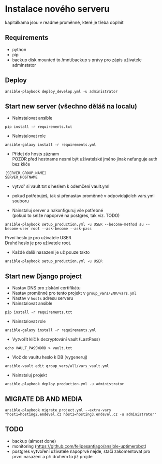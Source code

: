 # Instalace nového serveru
kapitálkama jsou v readme proměnné, které je třeba doplnit

## Requirements
- python
- pip
- backup disk mounted to /mnt/backup s právy pro zápis uživatele adminstator

## Deploy
```
ansible-playbook deploy_develop.yml -u administrator
```

## Start new server (všechno děláš na localu)
- Nainstalovat ansible     
```
pip install -r requirements.txt
```

- Nainstalovat role  
```
ansible-galaxy install -r requirements.yml
```

- Přidej do hosts záznam  
POZOR před hostname nesmí být uživatelské jméno jinak nefunguje auth bez klíče   
```
[SERVER_GROUP_NAME]
SERVER_HOSTNAME
```
- vytvoř si vault.txt s heslem k odemčení vault.yml

- pokud potřebuješ, tak si přenastav proměnné v odpovídajících vars.yml souboru

- Nainstaluj server a nakonfiguruj vše potřebné  
(pokud to selže napoprvé na postgres, tak viz. TODO)  
```
ansible-playbook setup_production.yml -u USER --become-method su --become-user root --ask-become --ask-pass
```
První heslo je pro uživatele USER.  
Druhé heslo je pro uživatele root.  

- Každé další nasazení je už pouze takto  
```
ansible-playbook setup_production.yml -u USER
```

## Start new Django project
- Nastav DNS pro získání certifikátu
- Nastav proměnné pro tento projekt v `group_vars/ENV/vars.yml`
- Nastav v `hosts` adresu serveru
- Nainstalovat ansible 
```
pip install -r requirements.txt
```

- Nainstalovat role  
```
ansible-galaxy install -r requirements.yml
```

- Vytvořit klíč k decryptování vault (LastPass)  
```
echo VAULT_PASSWORD > vault.txt
```
- Vlož do vaultu heslo k DB (vygeneruj)
```
ansible-vault edit group_vars/all/vars_vault.yml
```
- Nainstaluj projekt   
```
ansible-playbook deploy_production.yml -u administrator
```

## MIGRATE DB AND MEDIA
```
ansible-playbook migrate_project.yml --extra-vars "host1=hosting2.endevel.cz host2=hosting3.endevel.cz -u administrator"
```

## TODO
- backup (almost done)
- monitoring (https://github.com/felipesantiago/ansible-uptimerobot)
- postgres vytvoření uživatele napoprvé nejde, stačí zakomentovat pro první nasazení a při druhém to již projde
